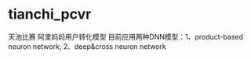# tianchi_pcvr

天池比赛 阿里妈妈用户转化模型
目前应用两种DNN模型：1、product-based neuron network; 2、deep&cross neuron network